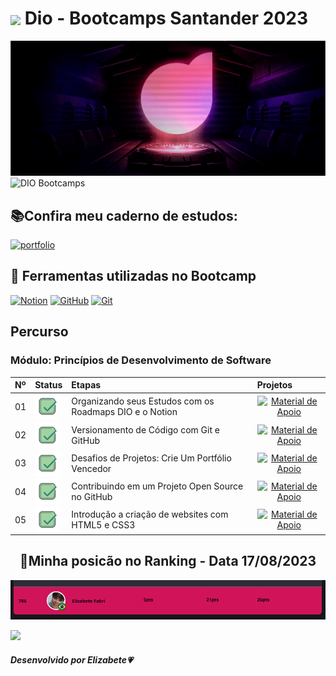 <h1>
    <a href="https://www.dio.me/">
     <img align="center" width="40px" src="https://hermes.digitalinnovation.one/assets/diome/logo-minimized.png"></a>
    <span>Dio - Bootcamps Santander 2023</span>
</h1>

<div align="center">
    <img alt="Logo DIO" src="./github/images/bgdio.png" />
</div>
<img src="https://img.shields.io/static/v1?label=DIO&message=Santander Bootcamps 2023&color=Ff8888&labelColor=202024" alt="DIO     Bootcamps" />

## 📚Confira meu caderno de estudos:

[![portfolio](https://img.shields.io/badge/Caderno_de_Estudos_-_DIO-ff8888?style=for-the-badge&logo=ko-fi&logoColor=white)](https://elizabete.notion.site/Caderno-de-Estudos-DIO-e3f385c2993848f2b4423b32b6d15c55?pvs=4)


## :memo: Ferramentas utilizadas no Bootcamp

[![Notion](https://img.shields.io/badge/Notion-000?style=for-the-badge&logo=git&logoColor=fefefe)](https://www.notion.so/)
[![GitHub](https://img.shields.io/badge/GitHub-000?style=for-the-badge&logo=github&logoColor=30A3DC)](https://docs.github.com/)
[![Git](https://img.shields.io/badge/Git-000?style=for-the-badge&logo=git&logoColor=E94D5F)](https://git-scm.com/doc) 

## Percurso

### Módulo: Princípios de Desenvolvimento de Software
<table>
  <thead>
    <tr align="left">
      <th>Nº</th>
      <th>Status</th>
      <th>Etapas</th>
      <th>Projetos</th>
    </tr>
  </thead>
  <tbody align="left">
    <tr>
      <td>01</td>
      <td><img width="40px" height="40px" align="center" alt="Icone no formato quadrado, com as pontas redondas na cor verde com um risco verde escuro" src="./github/images/status.png"></td>
      <td>Organizando seus Estudos com os Roadmaps DIO e o Notion</td>
      <td align="center">
        <a href="https://elizabete.notion.site/elizabete/Caderno-de-Estudos-DIO-e3f385c2993848f2b4423b32b6d15c55" target="_blank">
           <img align="center" alt="Material de Apoio" src="https://img.shields.io/badge/Ver%20GitHub-30A3DC?style=for-the-badge">
        </a>
      </td>
    </tr>
    <tr>
      <td>02</td>
      <td><img width="40px" height="40px" align="center" alt="Icone no formato quadrado, com as pontas redondas na cor verde com um risco verde escuro" src="./github/images/status.png"></td>
      <td>Versionamento de Código com Git e GitHub</td>
      <td align="center">
        <a href="https://github.com/ElizabeteFabri/dio-bootcamp/tree/main/01-versionamento-git-github" target="_blank">
           <img align="center" alt="Material de Apoio" src="https://img.shields.io/badge/Ver%20GitHub-FF8888?style=for-the-badge">
        </a>
      </td>
    </tr>
    <tr>
      <td>03</td>
      <td><img width="40px" height="40px" align="center" alt="Icone no formato quadrado, com as pontas redondas na cor verde com um risco verde escuro" src="./github/images/status.png"></td>
      <td>Desafios de Projetos: Crie Um Portfólio Vencedor</td>
      <td align="center">
        <a href="https://github.com/ElizabeteFabri/dio-bootcamp/tree/main/02-desafio-projeto-vencedor" target="_blank">
           <img align="center" alt="Material de Apoio" src="https://img.shields.io/badge/Ver%20GitHub-30A3DC?style=for-the-badge">
        </a>
      </td>    
    </tr>
    <tr>
      <td>04</td>
      <td><img width="40px" height="40px" align="center" alt="Icone no formato quadrado, com as pontas redondas na cor verde com um risco verde escuro" src="./github/images/status.png"></td>
      <td>Contribuindo em um Projeto Open Source no GitHub</td>
      <td align="center">
        <a href="https://github.com/ElizabeteFabri/dio-bootcamp/tree/main/03-contribuir-projeto-opensource" target="_blank">
           <img align="center" alt="Material de Apoio" src="https://img.shields.io/badge/Ver%20GitHub-FF8888?style=for-the-badge">
        </a>
      </td>    
    </tr>
    <tr>
      <td>05</td>
      <td><img width="40px" height="40px" align="center" alt="Icone no formato quadrado, com as pontas redondas na cor verde com um risco verde escuro" src="./github/images/status.png"></td>
      <td>Introdução a criação de websites com HTML5 e CSS3</td>
      <td align="center">
        <a href="https://github.com/ElizabeteFabri/dio-bootcamp/tree/main/04-introducao-html-css" target="_blank">
           <img align="center" alt="Material de Apoio" src="https://img.shields.io/badge/Ver%20GitHub-FF8888?style=for-the-badge">
        </a>
      </td>    
    </tr>
  </tbody>
  <tfoot></tfoot>
</table>

<div align="center">

## 🚀Minha posicão no Ranking - Data 17/08/2023

<img alt="Logo DIO" src="./github/images/01-posicao-rancking.png" />
</div>

<img src="https://user-images.githubusercontent.com/73097560/115834477-dbab4500-a447-11eb-908a-139a6edaec5c.gif"><br>

##### Desenvolvido por <span>Elizabete</span>💗

